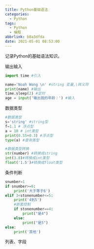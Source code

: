 ```yaml
---
title: Python基础语法
categories:
  - Python
tags:
  - Python
  - 编程
abbrlink: b8a3dfda
date: 2021-05-01 08:53:00
---
```


记录Python的基础语法知识。



输出输入

```python
import time #引入

name='Noah Wong \n' #string 变量,\转义符
print(name) #输出
time.sleep(2) #定时
age = input('输出我的年龄：') #输入
```



数据类型

```python
#数据类型
s='string' #string型
f=1.1 # 浮点型
a = 10 # int类型
print(0.55+0.3) #浮点型
type(a) #查询类型

#数据类型转换
str(number) #转换成string
int(3.8)#转换成int类型
float('1.5')#转换成float类型

```

<!-- more -->

条件判断

```python
snumber=1
if snumber>=6:
    print('大于等于6')
elif 3<stonenumber<=5:
    print('4到5')
    #嵌套控制
    if stonenumber==4:
    	print("是4")
    else:
    	print("是5")
else:
    print('其他')
```



列表、字段
